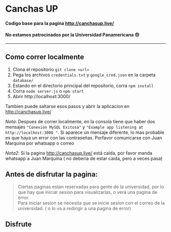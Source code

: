 # Canchas UP
#### Codigo base para la pagina http://canchasup.live/ <br>
#### No estamos patrocinados por la Universidad Panamericana :disappointed:
---
## Como correr localmente
1. Clona el repositorio `git clone <url>`
2. Pega los archivos `credentials.txt` y `google_cred.json` en la carpeta `database/`
3. Estando en el directorio principal del repositorio, corra `npm install`
4. Corra `node server.js` o `npm start` 
5. Abrir http://localhost:3000/

Tambien puede saltarse esos pasos y abrir la aplicacion en http://canchasup.live/

*Nota*: Despues de correr localmente, en la consola tiene que haber dos mensajes `"Conexion MySQL Exitosa"` y `"Example app listening at http://localhost:3000
"`. Si aparece un mensaje diferente, lo mas probable es que haya un error con las contraseñas. Porfavor comunicarse con Juan Marquina por whatsapp o correo

*Nota2*: Si la pagina http://canchasup.live/ está caida, por favor manda whatsapp a Juan Marquina ( no deberia de estar caida, pero a veces pasa)


## Antes de disfrutar la pagina:
> Ciertas paginas estan reservadas para gente de la universidad, por lo que hay que iniciar sesion para visualizarlas, o verá una pagina de error. <br>
> Para iniciar sesion se necesita que se inicie sesion con el correo de la universidad. ( o lo va a redirigir a una pagina de error)

## Disfrute


